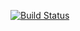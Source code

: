 [![Build Status](https://travis-ci.org/Kutyirov/RK2.svg?branch=master)](https://travis-ci.org/Kutyirov/RK2)
